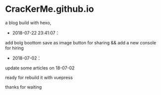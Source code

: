 # CracKerMe.github.io
a blog build with hexo, 
- 2018-07-22 23:41:07：

add bolg boottom save as image button for sharing  && add a new console for hiring
- 2018-07-02：

update some articles on 18-07-02

ready for rebuild it with vuepress

thanks for waiting

